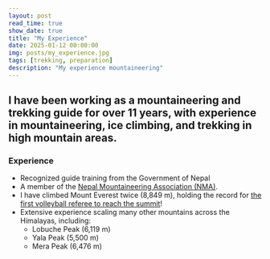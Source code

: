 ```yaml
---
layout: post
read_time: true
show_date: true
title: "My Experience"
date: 2025-01-12 00:00:00
img: posts/my_experience.jpg
tags: [trekking, preparation]
description: "My experience mountaineering"
---
```


## I have been working as a mountaineering and trekking guide for over 11 years, with experience in mountaineering, ice climbing, and trekking in high mountain areas.

### Experience

- Recognized guide training from the Government of Nepal
- A member of the [Nepal Mountaineering Association (NMA)](https://www.nepalmountaineering.org/home).
- I have climbed Mount Everest twice (8,849 m), holding the record for [the first volleyball referee to reach the summit](https://www.fivb.com/volleyball-reaches-new-heights-at-the-peak-of-mount-everest)!
- Extensive experience scaling many other mountains across the Himalayas, including:
  - Lobuche Peak (6,119 m)
  - Yala Peak (5,500 m)
  - Mera Peak (6,476 m)
